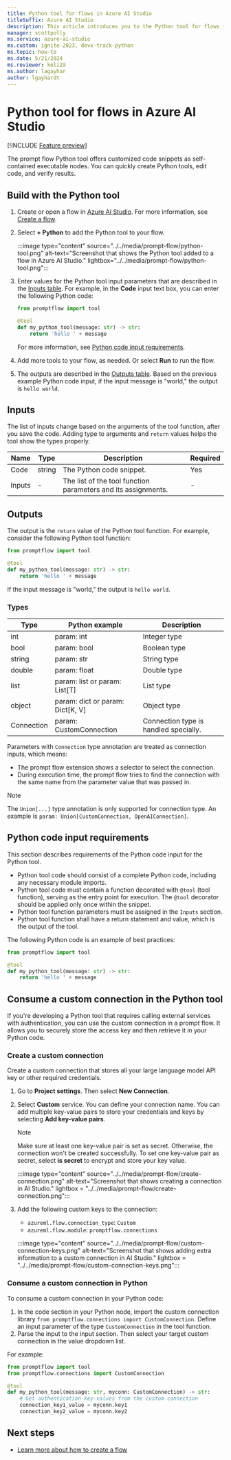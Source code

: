 ```yaml
---
title: Python tool for flows in Azure AI Studio
titleSuffix: Azure AI Studio
description: This article introduces you to the Python tool for flows in Azure AI Studio.
manager: scottpolly
ms.service: azure-ai-studio
ms.custom: ignite-2023, devx-track-python
ms.topic: how-to
ms.date: 5/21/2024
ms.reviewer: keli19
ms.author: lagayhar
author: lgayhardt
---
```


# Python tool for flows in Azure AI Studio

[!INCLUDE [Feature preview](../../includes/feature-preview.md)]

The prompt flow Python tool offers customized code snippets as self-contained executable nodes. You can quickly create Python tools, edit code, and verify results.

## Build with the Python tool

1. Create or open a flow in [Azure AI Studio](https://ai.azure.com). For more information, see [Create a flow](../flow-develop.md).
1. Select **+ Python** to add the Python tool to your flow.

    :::image type="content" source="../../media/prompt-flow/python-tool.png" alt-text="Screenshot that shows the Python tool added to a flow in Azure AI Studio." lightbox="../../media/prompt-flow/python-tool.png":::

1. Enter values for the Python tool input parameters that are described in the [Inputs table](#inputs). For example, in the **Code** input text box, you can enter the following Python code:

    ```python
    from promptflow import tool

    @tool
    def my_python_tool(message: str) -> str:
        return 'hello ' + message
    ```

    For more information, see [Python code input requirements](#python-code-input-requirements).

1. Add more tools to your flow, as needed. Or select **Run** to run the flow.
1. The outputs are described in the [Outputs table](#outputs). Based on the previous example Python code input, if the input message is "world," the output is `hello world`.

## Inputs

The list of inputs change based on the arguments of the tool function, after you save the code. Adding type to arguments and `return` values helps the tool show the types properly.

| Name   | Type   | Description                                          | Required |
|--------|--------|------------------------------------------------------|---------|
| Code   | string | The Python code snippet.                                  | Yes     |
| Inputs | -      | The list of the tool function parameters and its assignments. | -       |

## Outputs

The output is the `return` value of the Python tool function. For example, consider the following Python tool function:

```python
from promptflow import tool

@tool
def my_python_tool(message: str) -> str:
    return 'hello ' + message
```

If the input message is "world," the output is `hello world`.

### Types

| Type                                                | Python example                  | Description                                |
|-----------------------------------------------------|---------------------------------|--------------------------------------------|
| int                                                 | param: int                      | Integer type                               |
| bool                                                | param: bool                     | Boolean type                               |
| string                                              | param: str                      | String type                                |
| double                                              | param: float                    | Double type                                |
| list                                                | param: list or param: List[T]   | List type                                  |
| object                                              | param: dict or param: Dict[K, V] | Object type                                |
| Connection                                          | param: CustomConnection         | Connection type is handled specially. |

Parameters with `Connection` type annotation are treated as connection inputs, which means:

- The prompt flow extension shows a selector to select the connection.
- During execution time, the prompt flow tries to find the connection with the same name from the parameter value that was passed in.

> [!NOTE]
> The `Union[...]` type annotation is only supported for connection type. An example is `param: Union[CustomConnection, OpenAIConnection]`.

## Python code input requirements

This section describes requirements of the Python code input for the Python tool.

- Python tool code should consist of a complete Python code, including any necessary module imports.
- Python tool code must contain a function decorated with `@tool` (tool function), serving as the entry point for execution. The `@tool` decorator should be applied only once within the snippet.
- Python tool function parameters must be assigned in the `Inputs` section.
- Python tool function shall have a return statement and value, which is the output of the tool.

The following Python code is an example of best practices:

```python
from promptflow import tool

@tool
def my_python_tool(message: str) -> str:
    return 'hello ' + message
```

## Consume a custom connection in the Python tool

If you're developing a Python tool that requires calling external services with authentication, you can use the custom connection in a prompt flow. It allows you to securely store the access key and then retrieve it in your Python code.

### Create a custom connection

Create a custom connection that stores all your large language model API key or other required credentials.

1. Go to **Project settings**. Then select **New Connection**.
1. Select **Custom** service. You can define your connection name. You can add multiple key-value pairs to store your credentials and keys by selecting **Add key-value pairs**.

    > [!NOTE]
    > Make sure at least one key-value pair is set as secret. Otherwise, the connection won't be created successfully. To set one key-value pair as secret, select **is secret** to encrypt and store your key value.

    :::image type="content" source="../../media/prompt-flow/create-connection.png" alt-text="Screenshot that shows creating a connection in AI Studio." lightbox = "../../media/prompt-flow/create-connection.png":::

1. Add the following custom keys to the connection:
    - `azureml.flow.connection_type`: `Custom`
    - `azureml.flow.module`: `promptflow.connections`
    
    :::image type="content" source="../../media/prompt-flow/custom-connection-keys.png" alt-text="Screenshot that shows adding extra information to a custom connection in AI Studio." lightbox = "../../media/prompt-flow/custom-connection-keys.png":::

### Consume a custom connection in Python

To consume a custom connection in your Python code:

1. In the code section in your Python node, import the custom connection library `from promptflow.connections import CustomConnection`. Define an input parameter of the type `CustomConnection` in the tool function.
1. Parse the input to the input section. Then select your target custom connection in the value dropdown list.

For example:

```python
from promptflow import tool
from promptflow.connections import CustomConnection

@tool
def my_python_tool(message: str, myconn: CustomConnection) -> str:
    # Get authentication key-values from the custom connection
    connection_key1_value = myconn.key1
    connection_key2_value = myconn.key2
```

## Next steps

- [Learn more about how to create a flow](../flow-develop.md)
